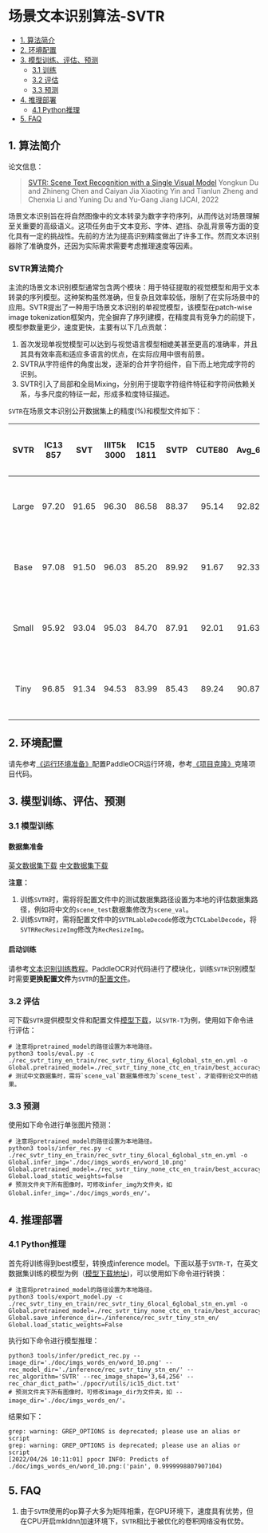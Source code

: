 # 场景文本识别算法-SVTR

- [1. 算法简介](#1)
- [2. 环境配置](#2)
- [3. 模型训练、评估、预测](#3)
    - [3.1 训练](#3-1)
    - [3.2 评估](#3-2)
    - [3.3 预测](#3-3)
- [4. 推理部署](#4)
    - [4.1 Python推理](#4-1)
- [5. FAQ](#5)

<a name="1"></a>
## 1. 算法简介

论文信息：
> [SVTR: Scene Text Recognition with a Single Visual Model]()
> Yongkun Du and Zhineng Chen and Caiyan Jia Xiaoting Yin and Tianlun Zheng and Chenxia Li and Yuning Du and Yu-Gang Jiang
> IJCAI, 2022

场景文本识别旨在将自然图像中的文本转录为数字字符序列，从而传达对场景理解至关重要的高级语义。这项任务由于文本变形、字体、遮挡、杂乱背景等方面的变化具有一定的挑战性。先前的方法为提高识别精度做出了许多工作。然而文本识别器除了准确度外，还因为实际需求需要考虑推理速度等因素。

### SVTR算法简介

主流的场景文本识别模型通常包含两个模块：用于特征提取的视觉模型和用于文本转录的序列模型。这种架构虽然准确，但复杂且效率较低，限制了在实际场景中的应用。SVTR提出了一种用于场景文本识别的单视觉模型，该模型在patch-wise image tokenization框架内，完全摒弃了序列建模，在精度具有竞争力的前提下，模型参数量更少，速度更快，主要有以下几点贡献：
1. 首次发现单视觉模型可以达到与视觉语言模型相媲美甚至更高的准确率，并且其具有效率高和适应多语言的优点，在实际应用中很有前景。
2. SVTR从字符组件的角度出发，逐渐的合并字符组件，自下而上地完成字符的识别。
3. SVTR引入了局部和全局Mixing，分别用于提取字符组件特征和字符间依赖关系，与多尺度的特征一起，形成多粒度特征描述。


<a name="model"></a>
`SVTR`在场景文本识别公开数据集上的精度(%)和模型文件如下：

| SVTR  |IC13<br/>857 |  SVT  |IIIT5k<br/>3000 |IC15<br/>1811| SVTP  |CUTE80 | Avg_6 |IC15<br/>2077 |IC13<br/>1015 |IC03<br/>867|IC03<br/>860|Avg_10 |Chinese|                                           英文<br/>链接                                            |                                           中文<br/>链接                                            |
|:-----:|:------:|:-----:|:---------:|:------:|:-----:|:-----:|:-----:|:-------:|:-------:|:-----:|:-----:|:-----:|:-----:|:----------------------------------------------------------------------------------------------:|:----------------------------------------------------------------------------------------------:|
| Large | 97.20  | 91.65 |   96.30   | 86.58  | 88.37 | 95.14 | 92.82 |  84.54  |  96.35  | 96.54 | 96.74 | 92.24 | 72.10 | [模型&配置](https://paddleocr.bj.bcebos.com/PP-OCRv3/chinese/rec_svtr_large_none_ctc_en_train.tar) | [模型&配置](https://paddleocr.bj.bcebos.com/PP-OCRv3/chinese/rec_svtr_large_none_ctc_ch_train.tar) |
| Base  | 97.08  | 91.50 |   96.03   | 85.20  | 89.92 | 91.67 | 92.33 |  83.73  |  95.66  | 95.62 | 95.81 | 91.61 | 71.40 | [模型&配置](https://paddleocr.bj.bcebos.com/PP-OCRv3/chinese/rec_svtr_base_none_ctc_en_train.tar)  |                                               -                                                |
| Small | 95.92  | 93.04 |   95.03   | 84.70  | 87.91 | 92.01 | 91.63 |  82.72  |  94.88  | 96.08 | 96.28 | 91.02 | 69.00 | [模型&配置](https://paddleocr.bj.bcebos.com/PP-OCRv3/chinese/rec_svtr_small_none_ctc_en_train.tar) | [模型&配置](https://paddleocr.bj.bcebos.com/PP-OCRv3/chinese/rec_svtr_small_none_ctc_ch_train.tar) |
| Tiny  | 96.85  | 91.34 |   94.53   | 83.99  | 85.43 | 89.24 | 90.87 |  80.55  |  95.37  | 95.27 | 95.70 | 90.13 | 67.90 | [模型&配置](https://paddleocr.bj.bcebos.com/PP-OCRv3/chinese/rec_svtr_tiny_none_ctc_en_train.tar)  | [模型&配置](https://paddleocr.bj.bcebos.com/PP-OCRv3/chinese/rec_svtr_tiny_none_ctc_ch_train.tar)  |



<a name="2"></a>
## 2. 环境配置
请先参考[《运行环境准备》](./environment.md)配置PaddleOCR运行环境，参考[《项目克隆》](./clone.md)克隆项目代码。


<a name="3"></a>
## 3. 模型训练、评估、预测

<a name="3-1"></a>
### 3.1 模型训练

#### 数据集准备

[英文数据集下载](https://github.com/clovaai/deep-text-recognition-benchmark#download-lmdb-dataset-for-traininig-and-evaluation-from-here)
[中文数据集下载](https://github.com/fudanvi/benchmarking-chinese-text-recognition#download)

**注意：**
1. 训练`SVTR`时，需将将配置文件中的测试数据集路径设置为本地的评估数据集路径，例如将中文的`scene_test`数据集修改为`scene_val`。
2. 训练`SVTR`时，需将配置文件中的`SVTRLableDecode`修改为`CTCLabelDecode`，将`SVTRRecResizeImg`修改为`RecResizeImg`。

#### 启动训练

请参考[文本识别训练教程](./recognition.md)。PaddleOCR对代码进行了模块化，训练`SVTR`识别模型时需要**更换配置文件**为`SVTR`的[配置文件](../../configs/rec/rec_svtrnet.yml)。

<a name="3-2"></a>
### 3.2 评估

可下载`SVTR`提供模型文件和配置文件[模型下载](#model)，以`SVTR-T`为例，使用如下命令进行评估：

```shell
# 注意将pretrained_model的路径设置为本地路径。
python3 tools/eval.py -c ./rec_svtr_tiny_en_train/rec_svtr_tiny_6local_6global_stn_en.yml -o Global.pretrained_model=./rec_svtr_tiny_none_ctc_en_train/best_accuracy
# 测试中文数据集时，需将`scene_val`数据集修改为`scene_test`，才能得到论文中的结果。
```

<a name="3-3"></a>
### 3.3 预测

使用如下命令进行单张图片预测：
```shell
# 注意将pretrained_model的路径设置为本地路径。
python3 tools/infer_rec.py -c ./rec_svtr_tiny_en_train/rec_svtr_tiny_6local_6global_stn_en.yml -o Global.infer_img='./doc/imgs_words_en/word_10.png' Global.pretrained_model=./rec_svtr_tiny_none_ctc_en_train/best_accuracy Global.load_static_weights=false
# 预测文件夹下所有图像时，可修改infer_img为文件夹，如 Global.infer_img='./doc/imgs_words_en/'。
```


<a name="4"></a>
## 4. 推理部署

<a name="4-1"></a>
### 4.1 Python推理
首先将训练得到best模型，转换成inference model。下面以基于`SVTR-T`，在英文数据集训练的模型为例（[模型下载地址](#model))，可以使用如下命令进行转换：

```shell
# 注意将pretrained_model的路径设置为本地路径。
python3 tools/export_model.py -c ./rec_svtr_tiny_en_train/rec_svtr_tiny_6local_6global_stn_en.yml -o Global.pretrained_model=./rec_svtr_tiny_none_ctc_en_train/best_accuracy Global.save_inference_dir=./inference/rec_svtr_tiny_stn_en/ Global.load_static_weights=False
```

执行如下命令进行模型推理：

```shell
python3 tools/infer/predict_rec.py --image_dir='./doc/imgs_words_en/word_10.png' --rec_model_dir='./inference/rec_svtr_tiny_stn_en/' --rec_algorithm='SVTR' --rec_image_shape='3,64,256' --rec_char_dict_path='./ppocr/utils/ic15_dict.txt'
# 预测文件夹下所有图像时，可修改image_dir为文件夹，如 --image_dir='./doc/imgs_words_en/'。
```
结果如下：
```shell
grep: warning: GREP_OPTIONS is deprecated; please use an alias or script
grep: warning: GREP_OPTIONS is deprecated; please use an alias or script
[2022/04/26 10:11:01] ppocr INFO: Predicts of ./doc/imgs_words_en/word_10.png:('pain', 0.9999998807907104)
```

<a name="5"></a>
## 5. FAQ

1. 由于`SVTR`使用的op算子大多为矩阵相乘，在GPU环境下，速度具有优势，但在CPU开启mkldnn加速环境下，`SVTR`相比于被优化的卷积网络没有优势。
